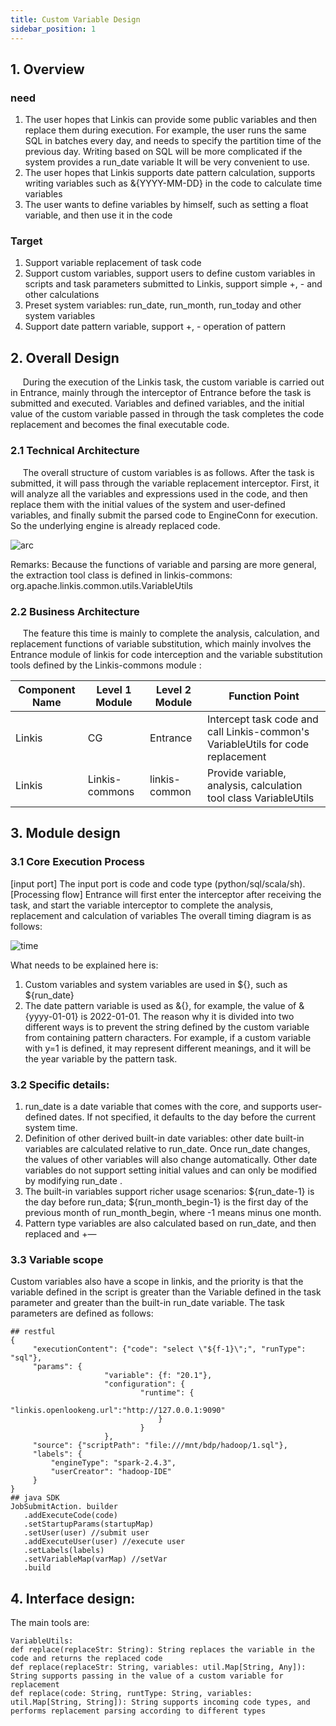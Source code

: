 ```yaml
---
title: Custom Variable Design
sidebar_position: 1
---
```


## 1. Overview
### need
1. The user hopes that Linkis can provide some public variables and then replace them during execution. For example, the user runs the same SQL in batches every day, and needs to specify the partition time of the previous day. Writing based on SQL will be more complicated if the system provides a run_date variable It will be very convenient to use.
2. The user hopes that Linkis supports date pattern calculation, supports writing variables such as &{YYYY-MM-DD} in the code to calculate time variables
3. The user wants to define variables by himself, such as setting a float variable, and then use it in the code

### Target
1. Support variable replacement of task code
2. Support custom variables, support users to define custom variables in scripts and task parameters submitted to Linkis, support simple +, - and other calculations
3. Preset system variables: run_date, run_month, run_today and other system variables
4. Support date pattern variable, support +, - operation of pattern

## 2. Overall Design
&nbsp;&nbsp;&nbsp;&nbsp;&nbsp;During the execution of the Linkis task, the custom variable is carried out in Entrance, mainly through the interceptor of Entrance before the task is submitted and executed. Variables and defined variables, and the initial value of the custom variable passed in through the task completes the code replacement and becomes the final executable code.

### 2.1 Technical Architecture
&nbsp;&nbsp;&nbsp;&nbsp;&nbsp;The overall structure of custom variables is as follows. After the task is submitted, it will pass through the variable replacement interceptor. First, it will analyze all the variables and expressions used in the code, and then replace them with the initial values of the system and user-defined variables, and finally submit the parsed code to EngineConn for execution. So the underlying engine is already replaced code.

![arc](/Images/Architecture/Commons/var_arc.png)

Remarks: Because the functions of variable and parsing are more general, the extraction tool class is defined in linkis-commons: org.apache.linkis.common.utils.VariableUtils

### 2.2 Business Architecture
&nbsp;&nbsp;&nbsp;&nbsp;&nbsp;The feature this time is mainly to complete the analysis, calculation, and replacement functions of variable substitution, which mainly involves the Entrance module of linkis for code interception and the variable substitution tools defined by the Linkis-commons module :

| Component Name | Level 1 Module | Level 2 Module | Function Point |
|---|---|---|---|
| Linkis | CG | Entrance|Intercept task code and call Linkis-common's VariableUtils for code replacement|
| Linkis | Linkis-commons | linkis-common|Provide variable, analysis, calculation tool class VariableUtils|

## 3. Module design
### 3.1 Core Execution Process
[input port] The input port is code and code type (python/sql/scala/sh).
[Processing flow] Entrance will first enter the interceptor after receiving the task, and start the variable interceptor to complete the analysis, replacement and calculation of variables
The overall timing diagram is as follows:

![time](/Images/Architecture/Commons/var_time.png)

What needs to be explained here is:
1. Custom variables and system variables are used in ${}, such as ${run_date}
2. The date pattern variable is used as &{}, for example, the value of &{yyyy-01-01} is 2022-01-01.
   The reason why it is divided into two different ways is to prevent the string defined by the custom variable from containing pattern characters. For example, if a custom variable with y=1 is defined, it may represent different meanings, and it will be the year variable by the pattern task.


### 3.2 Specific details:
1. run_date is a date variable that comes with the core, and supports user-defined dates. If not specified, it defaults to the day before the current system time.
2. Definition of other derived built-in date variables: other date built-in variables are calculated relative to run_date. Once run_date changes, the values of other variables will also change automatically. Other date variables do not support setting initial values and can only be modified by modifying run_date .
3. The built-in variables support richer usage scenarios: ${run_date-1} is the day before run_data; ${run_month_begin-1} is the first day of the previous month of run_month_begin, where -1 means minus one month.
4. Pattern type variables are also calculated based on run_date, and then replaced and +—

### 3.3 Variable scope
Custom variables also have a scope in linkis, and the priority is that the variable defined in the script is greater than the Variable defined in the task parameter and greater than the built-in run_date variable. The task parameters are defined as follows:
```
## restful
{
     "executionContent": {"code": "select \"${f-1}\";", "runType": "sql"},
     "params": {
                     "variable": {f: "20.1"},
                     "configuration": {
                             "runtime": {
                                 "linkis.openlookeng.url":"http://127.0.0.1:9090"
                                 }
                             }
                     },
     "source": {"scriptPath": "file:///mnt/bdp/hadoop/1.sql"},
     "labels": {
         "engineType": "spark-2.4.3",
         "userCreator": "hadoop-IDE"
     }
}
## java SDK
JobSubmitAction. builder
   .addExecuteCode(code)
   .setStartupParams(startupMap)
   .setUser(user) //submit user
   .addExecuteUser(user) //execute user
   .setLabels(labels)
   .setVariableMap(varMap) //setVar
   .build
```

## 4. Interface design:
The main tools are:
```
VariableUtils:
def replace(replaceStr: String): String replaces the variable in the code and returns the replaced code
def replace(replaceStr: String, variables: util.Map[String, Any]): String supports passing in the value of a custom variable for replacement
def replace(code: String, runtType: String, variables: util.Map[String, String]): String supports incoming code types, and performs replacement parsing according to different types
```